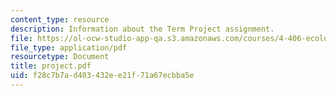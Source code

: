 ```yaml
---
content_type: resource
description: Information about the Term Project assignment.
file: https://ol-ocw-studio-app-qa.s3.amazonaws.com/courses/4-406-ecologies-of-construction-spring-2007/f28c7b7ad403432ee21f71a67ecbba5e_project.pdf
file_type: application/pdf
resourcetype: Document
title: project.pdf
uid: f28c7b7a-d403-432e-e21f-71a67ecbba5e
---
```

